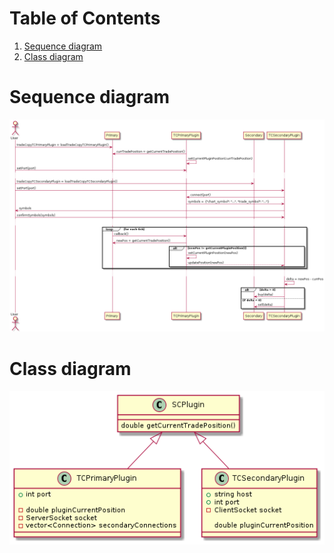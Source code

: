 
# Table of Contents

1.  [Sequence diagram](#org4be5ea3)
2.  [Class diagram](#orgcce7a3b)


<a id="org4be5ea3"></a>

# Sequence diagram

![img](sequence.png)


<a id="orgcce7a3b"></a>

# Class diagram

![img](class.png)

